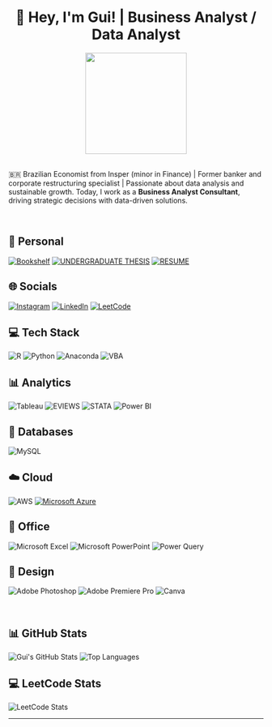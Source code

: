 <h1 align="center"> 👋 Hey, I'm Gui! | Business Analyst / Data Analyst </h1>
<div align="center">
  <img src="https://media1.giphy.com/media/v1.Y2lkPTc5MGI3NjExdWh3N2FlMzd5NXpneXowaTN1cGQ0ZXlxZWtybHh1ZTB5bjMzZGpieiZlcD12MV9pbnRlcm5hbF9naWZfYnlfaWQmY3Q9Zw/26xBwdIuRJiAIqHwA/giphy.gif" width="200"/>
</div>
</br>
  
:brazil: Brazilian Economist from Insper (minor in Finance) | Former banker and corporate restructuring specialist | Passionate about data analysis and sustainable growth. Today, I work as a **Business Analyst Consultant**, driving strategic decisions with data-driven solutions.


</br>

## 🏡 Personal
[![Bookshelf](https://img.shields.io/badge/Bookshelf-green)](https://guifranca1.github.io/BookShelf-Page/) 
[![UNDERGRADUATE THESIS](https://img.shields.io/badge/Undergraduate_Thesis-red)](https://repositorio.insper.edu.br/entities/publication/39057915-d176-45f8-85cd-6bb69506fcd2) 
[![RESUME](https://img.shields.io/badge/Resume_CV-yellow)](https://github.com/Guifranca1/Resume/blob/main/Guilherme%20Fran%C3%A7a%20CV%20-%20English%202025.pdf) 


## 🌐 Socials
[![Instagram](https://img.shields.io/badge/Instagram-%23E4405F.svg?logo=Instagram&logoColor=white)](https://instagram.com/_guiifranca) 
[![LinkedIn](https://img.shields.io/badge/LinkedIn-%230077B5.svg?logo=linkedin&logoColor=white)](https://linkedin.com/in/guifrancadecastro) 
[![LeetCode](https://badges.peiyuan.ch/v2/leetcode/Guifranca1/ranking?label=Guifranca1&logo=leetcode)](https://leetcode.com/u/Guifranca1/)



## 💻 Tech Stack
![R](https://img.shields.io/badge/R-%23276DC3.svg?style=flat&logo=r&logoColor=white) 
![Python](https://img.shields.io/badge/Python-4B8BBE?style=flat&logo=python&logoColor=white)
![Anaconda](https://img.shields.io/badge/Anaconda-%2344A833.svg?style=flat&logo=anaconda&logoColor=white)
![VBA](https://img.shields.io/badge/VBA-4D4D4D?style=flat&logo=visual-studio-code&logoColor=white)



## 📊 Analytics
![Tableau](https://img.shields.io/badge/Tableau-5A8F98?style=flat&logo=tableau&logoColor=white) 
![EVIEWS](https://img.shields.io/badge/EViews-5A7D3E?style=flat&logo=ev-views&logoColor=white) 
![STATA](https://img.shields.io/badge/Stata-3C6F8C?style=flat&logo=stata&logoColor=white) 
![Power BI](https://img.shields.io/badge/Power_BI-3D9BE8?style=flat&logo=power-bi&logoColor=white) 



## 💾 Databases
![MySQL](https://img.shields.io/badge/MySQL-6B8E9D?style=flat&logo=mysql&logoColor=white)


## ☁️ Cloud
![AWS](https://img.shields.io/badge/Amazon_AWS-232F3E?style=flat&logo=amazon-web-services&logoColor=white)
[![Microsoft Azure](https://custom-icon-badges.demolab.com/badge/Microsoft%20Azure-0089D6?logo=msazure&logoColor=white)](#)



## 🏢 Office
![Microsoft Excel](https://img.shields.io/badge/Microsoft_Excel-3E7D43?style=flat&logo=microsoft-excel&logoColor=white) 
![Microsoft PowerPoint](https://img.shields.io/badge/Microsoft_PowerPoint-9F3D2D?style=flat&logo=microsoft-powerpoint&logoColor=white)
![Power Query](https://img.shields.io/badge/Power_Query-8E8E8E?style=flat&logo=powerquery&logoColor=white)



## 🎨 Design
![Adobe Photoshop](https://img.shields.io/badge/Adobe%20Photoshop-4A9BFF?style=flat&logo=adobe-photoshop&logoColor=white) 
![Adobe Premiere Pro](https://img.shields.io/badge/Adobe%20Premiere%20Pro-5F75FF?style=flat&logo=adobe-premiere-pro&logoColor=white) 
![Canva](https://img.shields.io/badge/Canva-6F8F8F.svg?style=flat&logo=canva&logoColor=white)

</br>

## 📊 GitHub Stats
![Gui's GitHub Stats](https://github-readme-stats.vercel.app/api?username=Guifranca1&show_icons=true&theme=radical)
![Top Languages](https://github-readme-stats.vercel.app/api/top-langs/?username=Guifranca1&layout=compact&theme=radical)
</br>

## 💻 LeetCode Stats
![LeetCode Stats](https://leetcard.jacoblin.cool/Guifranca1?theme=dark&font=monospace&ext=activity&show=ranking&hide_border=true&bg=transparent&color=FFFFFF&title=3A8B8C)


---


<!-- Proudly created with GPRM ( https://gprm.itsvg.in ) -->
